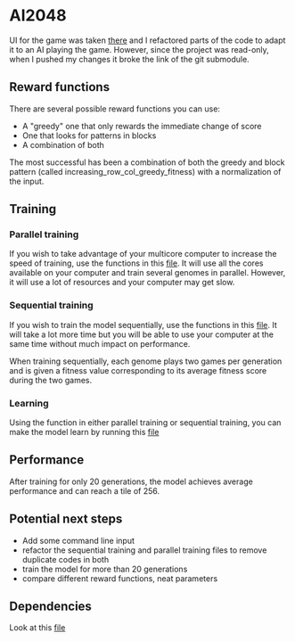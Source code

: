 # AI2048

UI for the game was taken [there](https://github.com/yangshun/2048-python) and I refactored parts of the code to adapt it to an AI playing the game. 
However, since the project was read-only, when I pushed my changes it broke the link of the git submodule. 

## Reward functions

There are several possible reward functions you can use: 
- A "greedy" one that only rewards the immediate change of score
- One that looks for patterns in blocks
- A combination of both

The most successful has been a combination of both the greedy and block pattern (called increasing_row_col_greedy_fitness) with a normalization of the input. 

## Training

### Parallel training

If you wish to take advantage of your multicore computer to increase the speed of training, use the functions in this [file](https://github.com/fredpell1/AI2048/blob/main/AI/paralleltraining.py). It will use all the cores available on your computer and train several genomes in parallel. However, it will use a lot of resources and your computer may get slow. 


### Sequential training

If you wish to train the model sequentially, use the functions in this [file](https://github.com/fredpell1/AI2048/blob/main/AI/training.py). It will take a lot more time but you will be able to use your computer at the same time without much impact on performance. 

When training sequentially, each genome plays two games per generation and is given a fitness value corresponding to its average fitness score during the two games.

### Learning

Using the function in either parallel training or sequential training, you can make the model learn by running this [file](https://github.com/fredpell1/AI2048/blob/main/AI/learning.py)

## Performance
 
After training for only 20 generations, the model achieves average performance and can reach a tile of 256. 

## Potential next steps

- Add some command line input
- refactor the sequential training and parallel training files to remove duplicate codes in both
- train the model for more than 20 generations
- compare different reward functions, neat parameters

## Dependencies

Look at this [file](https://github.com/fredpell1/AI2048/blob/main/requirements.txt)


